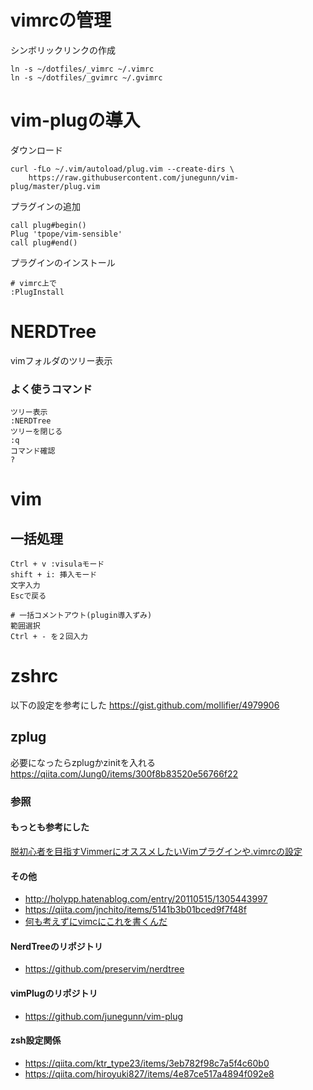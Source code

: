 # vimrcの管理

シンボリックリンクの作成
```
ln -s ~/dotfiles/_vimrc ~/.vimrc
ln -s ~/dotfiles/_gvimrc ~/.gvimrc
```

# vim-plugの導入
ダウンロード
```
curl -fLo ~/.vim/autoload/plug.vim --create-dirs \
    https://raw.githubusercontent.com/junegunn/vim-plug/master/plug.vim
```
プラグインの追加
```
call plug#begin()
Plug 'tpope/vim-sensible'
call plug#end()
```
プラグインのインストール
```
# vimrc上で
:PlugInstall
```

# NERDTree
vimフォルダのツリー表示
### よく使うコマンド
```
ツリー表示
:NERDTree
ツリーを閉じる
:q
コマンド確認
?
```

# vim
## 一括処理
```
Ctrl + v :visulaモード
shift + i: 挿入モード
文字入力
Escで戻る

# 一括コメントアウト(plugin導入ずみ)
範囲選択
Ctrl + - を２回入力
```


# zshrc
以下の設定を参考にした
https://gist.github.com/mollifier/4979906

## zplug
必要になったらzplugかzinitを入れる
https://qiita.com/Jung0/items/300f8b83520e56766f22

### 参照
#### もっとも参考にした
[脱初心者を目指すVimmerにオススメしたいVimプラグインや.vimrcの設定](https://qiita.com/jnchito/items/5141b3b01bced9f7f48f)
#### その他
- http://holypp.hatenablog.com/entry/20110515/1305443997
- https://qiita.com/jnchito/items/5141b3b01bced9f7f48f
- [何も考えずにvimcにこれを書くんだ](https://qiita.com/morikooooo/items/9fd41bcd8d1ce9170301)
#### NerdTreeのリポジトリ
- https://github.com/preservim/nerdtree
#### vimPlugのリポジトリ
- https://github.com/junegunn/vim-plug
#### zsh設定関係
- https://qiita.com/ktr_type23/items/3eb782f98c7a5f4c60b0
- https://qiita.com/hiroyuki827/items/4e87ce517a4894f092e8
